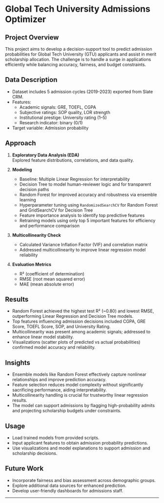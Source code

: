 # Global Tech University Admissions Optimizer

## Project Overview
This project aims to develop a decision-support tool to predict admission probabilities for Global Tech University (GTU) applicants and assist in merit scholarship allocation. The challenge is to handle a surge in applications efficiently while balancing accuracy, fairness, and budget constraints.

## Data Description
- Dataset includes 5 admission cycles (2019-2023) exported from Slate CRM.
- Features:
  - Academic signals: GRE, TOEFL, CGPA
  - Subjective ratings: SOP quality, LOR strength
  - Institutional prestige: University rating (1–5)
  - Research indicator: binary (0/1)
- Target variable: Admission probability

## Approach
1. **Exploratory Data Analysis (EDA)**  
   Explored feature distributions, correlations, and data quality.

2. **Modeling**  
   - Baseline: Multiple Linear Regression for interpretability  
   - Decision Tree to model human-reviewer logic and for transparent decision paths  
   - Random Forest for improved accuracy and robustness via ensemble learning  
   - Hyperparameter tuning using `RandomizedSearchCV` for Random Forest and GridSearchCV for Decision Tree  
   - Feature importance analysis to identify top predictive features  
   - Retraining models using only top 5 important features for efficiency and performance comparison  

3. **Multicollinearity Check**  
   - Calculated Variance Inflation Factor (VIF) and correlation matrix  
   - Addressed multicollinearity to improve linear regression model reliability

4. **Evaluation Metrics**  
   - R² (coefficient of determination)  
   - RMSE (root mean squared error)  
   - MAE (mean absolute error)

## Results
- Random Forest achieved the highest test R² (~0.80) and lowest RMSE, outperforming Linear Regression and Decision Tree models.  
- Top features influencing admission decisions included CGPA, GRE Score, TOEFL Score, SOP, and University Rating.  
- Multicollinearity was present among academic signals; addressed to enhance linear model stability.  
- Visualizations (scatter plots of predicted vs actual probabilities) confirmed model accuracy and reliability.

## Insights
- Ensemble models like Random Forest effectively capture nonlinear relationships and improve prediction accuracy.  
- Feature selection reduces model complexity without significantly sacrificing performance, aiding interpretability.  
- Multicollinearity handling is crucial for trustworthy linear regression results.  
- The model can support admissions by flagging high-probability admits and projecting scholarship budgets under constraints.

## Usage
- Load trained models from provided scripts.  
- Input applicant features to obtain admission probability predictions.  
- Use visualizations and model explanations to support admission and scholarship decisions.

## Future Work
- Incorporate fairness and bias assessment across demographic groups.  
- Explore additional data sources for enhanced prediction.  
- Develop user-friendly dashboards for admissions staff.

---
